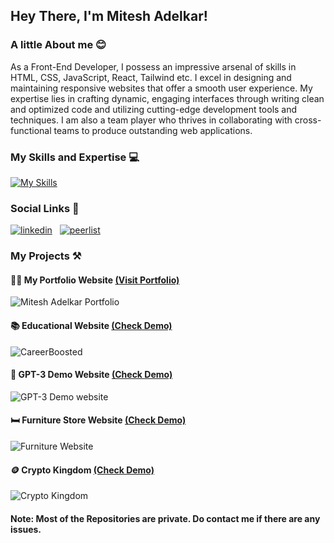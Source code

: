 ## Hey There, I'm Mitesh Adelkar!

### A little About me 😊
<div>
As a Front-End Developer, I possess an impressive arsenal of skills in HTML, CSS, JavaScript, React, Tailwind etc. I excel in designing and maintaining responsive websites that offer a smooth user experience. My expertise lies in crafting dynamic, engaging interfaces through writing clean and optimized code and utilizing cutting-edge development tools and techniques. I am also a team player who thrives in collaborating with cross-functional teams to produce outstanding web applications.
</div>

### My Skills and Expertise 💻
[![My Skills](https://skillicons.dev/icons?i=html,css,js,jquery,react,tailwind,sass,bootstrap,git,github,vscode,wordpress)](https://skillicons.dev)

### Social Links 📲
<a href='https://www.linkedin.com/in/mitesh23/' target="_blank"><img alt='linkedin' src='https://img.shields.io/badge/LinkedIn-0077B5?style=for-the-badge&logo=inspire&logoColor=white'/></a>
&nbsp;
<a href='https://mitesh-adelkar.netlify.app/' target="_blank"><img alt='peerlist' src='https://img.shields.io/badge/Portfolio-100000?style=for-the-badge&logo=peerlist&logoColor=329e35&labelColor=FFFFFF&color=FFFFFF'/></a>

### My Projects ⚒️

#### 👨🏻 My Portfolio Website [(Visit Portfolio)](https://mitesh-adelkar.netlify.app/)
![Mitesh Adelkar Portfolio](https://github.com/Mcraze/Mcraze/assets/84672998/a8a273c5-946c-4e9e-822b-7023e3c73f99)

#### 📚 Educational Website [(Check Demo)](https://careerboosted.netlify.app/)
![CareerBoosted](https://github.com/Mcraze/Mcraze/assets/84672998/77c26cfd-afd9-4a7d-9171-a4cc3daab9cf)

#### 🤖 GPT-3 Demo Website [(Check Demo)](https://gpt-demo-site.netlify.app/)
![GPT-3 Demo website](https://github.com/Mcraze/Mcraze/assets/84672998/a4f27338-8e54-428e-8222-2ddf2863bf73)

#### 🛏️ Furniture Store Website [(Check Demo)](https://miteshadelkar-project.netlify.app/)
![Furniture Website](https://github.com/user-attachments/assets/496e8f3e-15b1-420b-b7db-1d827c573939)

#### 🪙 Crypto Kingdom [(Check Demo)](https://kingdom-crypto.netlify.app/)
![Crypto Kingdom](https://github.com/Mcraze/Mcraze/assets/84672998/0452c20a-eee0-4af6-ba5b-2f0cadf4c58e)

#### Note: Most of the Repositories are private. Do contact me if there are any issues.
